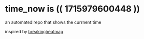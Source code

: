 # time_now is (( 1715979600448 ))

an automated repo that shows the currnent time

inspired by [breakingheatmap](https://github.com/breakingheatmap/breakingheatmap)